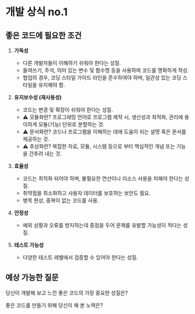 # 개발 상식 no.1

## 좋은 코드에 필요한 조건

1. **가독성**
   - 다른 개발자들이 이해하기 쉬워야 한다는 성질.
   - 들여쓰기, 주석, 의미 있는 변수 및 함수명 등을 사용하여 코드를 명확하게 작성.
   - 협업의 경우, 코딩 스타일 가이드 라인을 준수하여야 하며, 일관성 있는 코딩 스타일을 유지해야 함.

2. **유지보수성 (재사용성)**
   - 코드는 변경 및 확장이 쉬워야 한다는 성질.
   - ⚠️ 모듈화란? 프로그래밍 언어로 프로그램 제작 시, 생산성과 최적화, 관리에 용이하게 모듈(기능) 단위로 분할하는 것.
   - ⚠️ 문서화란? 코드나 프로그램을 이해하는 데에 도움이 되는 설명 혹은 문서를 제공하는 것.
   - ⚠️ 추상화란? 복잡한 자료, 모듈, 시스템 등으로 부터 핵심적인 개념 또는 기능을 간추려 내는 것.

3. **효율성**
   - 코드는 최적화 되어야 하며, 불필요한 연산이나 리소스 사용을 피해야 한다는 성질.
   - 취약점을 최소화하고 사용자 데이터를 보호하는 보안도 필요.
   - 병목 현상, 중복이 없는 코드를 사용.

4. **안정성**
   - 예외 상황과 오류를 방지하는데 중점을 두어 문제를 유발할 가능성이 적다는 성질.

5. **테스트 가능성**
   - 다양한 테스트 레벨에서 검증할 수 있어야 한다는 성질.

## 예상 가능한 질문

당신이 개발해 보고 느낀 좋은 코드의 가장 중요한 성질은?

좋은 코드를 만들기 위해 당신이 해 본 노력은?

